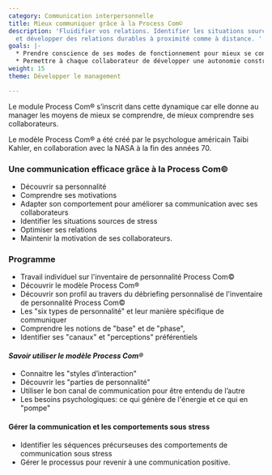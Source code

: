 ```yaml
---
category: Communication interpersonnelle
title: Mieux communiquer grâce à la Process Com©
description: 'Fluidifier vos relations. Identifier les situations source de stress
  et développer des relations durables à proximité comme à distance. '
goals: |-
  * Prendre conscience de ses modes de fonctionnement pour mieux se connaître
  * Permettre à chaque collaborateur de développer une autonomie constructive
weight: 15
theme: Développer le management

---
```

Le module Process Com® s’inscrit dans cette dynamique car elle donne au manager les moyens de mieux se comprendre, de mieux comprendre ses collaborateurs. 

Le modèle Process Com® a été créé par le psychologue américain Taibi Kahler, en collaboration avec la NASA à la fin des années 70.

### **Une communication efficace grâce à la Process Com©**

* Découvrir sa personnalité
* Comprendre ses motivations
* Adapter son comportement pour améliorer sa communication avec ses collaborateurs
* Identifier les situations sources de stress
* Optimiser ses relations
* Maintenir la motivation de ses collaborateurs.

### Programme

* Travail individuel sur l'inventaire de personnalité Process Com©
* Découvrir le modèle Process Com®
* Découvrir son profil au travers du débriefing personnalisé de l'inventaire de personnalité Process Com©
* Les "six types de personnalité" et leur manière spécifique de communiquer
* Comprendre les notions de "base" et de "phase", 
* Identifier ses "canaux" et "perceptions" préférentiels

#### _Savoir utiliser le modèle Process Com®_

* Connaitre les "styles d’interaction"
* Découvrir les "parties de personnalité"
* Utiliser le bon canal de communication pour être entendu de l’autre
* Les besoins psychologiques: ce qui génère de l'énergie et ce qui en "pompe"

#### **Gérer la communication et les comportements sous stress**

* Identifier les séquences précurseuses des comportements de communication sous stress
* Gérer le processus pour revenir à une communication positive.